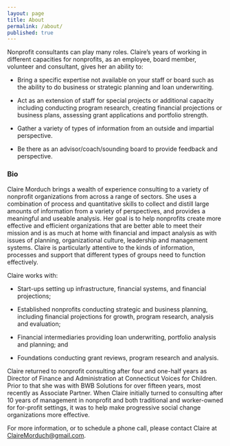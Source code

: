 ```yaml
---
layout: page
title: About
permalink: /about/
published: true
---
```




Nonprofit consultants can play many roles.  Claire’s years of working in different capacities for nonprofits, as an employee, board member, volunteer and consultant,  gives her an ability to:

* Bring a specific expertise not available on your staff or board such as the ability to do business or strategic planning and loan underwriting.

* Act as an extension of staff for special projects or additional capacity including conducting program research, creating financial projections or business plans, assessing grant applications and portfolio strength.

* Gather a variety of types of information from an outside and impartial perspective.

* Be there as an advisor/coach/sounding board to provide feedback and perspective.

### Bio

Claire Morduch brings a wealth of experience consulting to a variety of nonprofit organizations from across a range of sectors.  She uses a combination of process and quantitative skills to collect and distill large amounts of information from a variety of perspectives, and provides a meaningful and useable analysis.   Her goal is to help nonprofits create more effective and efficient organizations that are better able to meet their mission and is as much at home with financial and impact analysis as with issues of planning, organizational culture, leadership and management systems. Claire is particularly attentive to the kinds of information, processes and support that different types of groups need to function effectively.  

Claire works with:

* Start-ups setting up infrastructure, financial systems, and financial projections; 

* Established nonprofits conducting strategic and business planning, including financial 
projections for growth, program research, analysis and evaluation; 

* Financial intermediaries providing loan underwriting, portfolio analysis and planning; and 

* Foundations conducting grant reviews, program research and analysis.  

Claire returned to nonprofit consulting after four and one-half years as Director of Finance and 
Administration at Connecticut Voices for Children.  Prior to that she was with BWB Solutions for 
over fifteen years, most recently as Associate Partner.  When Claire initially turned to consulting 
after 10 years of management in nonprofit and both traditional and worker-owned for for-profit 
settings, it was to help make progressive social change organizations more effective.  

For more information, or to schedule a phone call, please contact Claire at [ClaireMorduch@gmail.com](mailto:clairemorduch@gmail.com).
